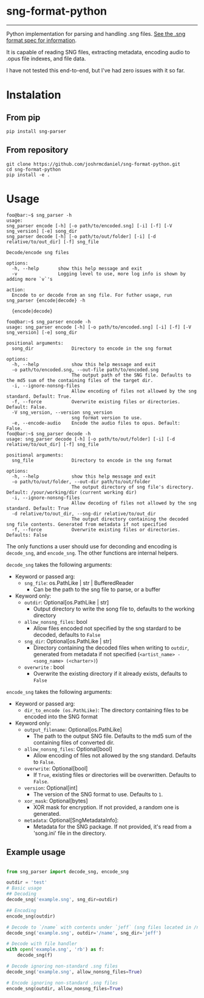 # sng-format-python
-----------------------
Python implementation for parsing and handling .sng files. [See the .sng format spec for information](https://github.com/mdsitton/SngFileFormat/tree/main).

It is capable of reading SNG files, extracting metadata, encoding audio to .opus file indexes, and file data.

I have not tested this end-to-end, but I've had zero issues with it so far.

# Instalation
## From pip
``` shell
pip install sng-parser
```

## From repository
``` shell
git clone https://github.com/joshrmcdaniel/sng-format-python.git
cd sng-format-python
pip install -e .
```

# Usage

``` console
foo@bar:~$ sng_parser -h
usage: 
sng_parser encode [-h] [-o path/to/encoded.sng] [-i] [-f] [-V sng_version] [-e] song_dir
sng_parser decode [-h] [-o path/to/out/folder] [-i] [-d relative/to/out_dir] [-f] sng_file

Decode/encode sng files

options:
  -h, --help       show this help message and exit
  -v               Logging level to use, more log info is shown by adding more `v`'s

action:
  Encode to or decode from an sng file. For futher usage, run sng_parser {encode|decode} -h

  {encode|decode}

foo@bar:~$ sng_parser encode -h
usage: sng_parser encode [-h] [-o path/to/encoded.sng] [-i] [-f] [-V sng_version] [-e] song_dir

positional arguments:
  song_dir              Directory to encode in the sng format

options:
  -h, --help            show this help message and exit
  -o path/to/encoded.sng, --out-file path/to/encoded.sng
                        The output path of the SNG file. Defaults to the md5 sum of the containing files of the target dir.
  -i, --ignore-nonsng-files
                        Allow encoding of files not allowed by the sng standard. Default: True.
  -f, --force           Overwrite existing files or directories. Default: False.
  -V sng_version, --version sng_version
                        sng format version to use.
  -e, --encode-audio    Encode the audio files to opus. Default: False.
foo@bar:~$ sng_parser decode -h
usage: sng_parser decode [-h] [-o path/to/out/folder] [-i] [-d relative/to/out_dir] [-f] sng_file

positional arguments:
  sng_file              Directory to encode in the sng format

options:
  -h, --help            show this help message and exit
  -o path/to/out/folder, --out-dir path/to/out/folder
                        The output directory of sng file's directory. Default: /your/working/dir (current working dir)
  -i, --ignore-nonsng-files
                        Allow decoding of files not allowed by the sng standard. Default: True
  -d relative/to/out_dir, --sng-dir relative/to/out_dir
                        The output directory containing the decoded sng file contents. Generated from metadata if not specified
  -f, --force           Overwrite existing files or directories. Defaults: False

```

The only functions a user should use for deconding and encoding is `decode_sng`, and `encode_sng`. The other functions are internal helpers.

`decode_sng` takes the following arguments:
- Keyword or passed arg:
    - `sng_file`: os.PathLike | str | BufferedReader
        - Can be the path to the sng file to parse, or a buffer
- Keyword only:
    - `outdir`: Optional[os.PathLike | str]
        - Output directory to write the song file to, defaults to the working directory
    - `allow_nonsng_files`: bool
        - Allow files encoded not specified by the sng stardard to be decoded, defaults to `False`
    - `sng_dir`: Optional[os.PathLike | str]
        - Directory containing the decoded files when writing to `outdir`, generated from metadata if not specified (`<artist_name> - <song_name> (<charter>)`)
    - `overwrite` : bool
        - Overwrite the existing directory if it already exists, defaults to `False`

`encode_sng` takes the following arguments:
- Keyword or passed arg:
    -  `dir_to_encode (os.PathLike)`: The directory containing files to be encoded into the SNG format
- Keyword only:
    - `output_filename`: Optional[os.PathLike]
        - The path to the output SNG file. Defaults to the md5 sum of the containing files of converted dir.
    - `allow_nonsng_files`: Optional[bool]
        - Allow encoding of files not allowed by the sng standard. Defaults to `False`.
    - `overwrite`: Optional[bool]
        - If `True`, existing files or directories will be overwritten. Defaults to `False`.
    - `version`: Optional[int]
        - The version of the SNG format to use. Defaults to `1`.
    - `xor_mask`: Optional[bytes]
        - XOR mask for encryption. If not provided, a random one is generated.
    - `metadata`: Optional[SngMetadataInfo]: 
        - Metadata for the SNG package. If not provided, it's read from a 'song.ini' file in the directory.

## Example usage

```python

from sng_parser import decode_sng, encode_sng

outdir = 'test'
# Basic usage
## Decoding
decode_sng('example.sng', sng_dir=outdir)

## Encoding
encode_sng(outdir)

# Decode to `/name` with contents under `jeff` (sng files located in /name/jeff/)
decode_sng('example.sng', outdir='/name', sng_dir='jeff')

# Decode with file handler
with open('example.sng', 'rb') as f:
    decode_sng(f)

# Decode ignoring non-standard .sng files
decode_sng('example.sng', allow_nonsng_files=True)

# Encode ignoring non-standard .sng files
encode_sng(outdir, allow_nonsng_files=True)

```